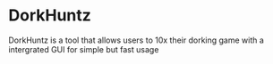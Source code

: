 # DorkHuntz
DorkHuntz is a tool that allows users to 10x their dorking game with a intergrated GUI for simple but fast usage
